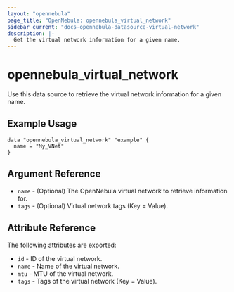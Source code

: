 ```yaml
---
layout: "opennebula"
page_title: "OpenNebula: opennebula_virtual_network"
sidebar_current: "docs-opennebula-datasource-virtual-network"
description: |-
  Get the virtual network information for a given name.
---
```


# opennebula_virtual_network

Use this data source to retrieve the virtual network information for a given name.

## Example Usage

```hcl
data "opennebula_virtual_network" "example" {
  name = "My_VNet"
}
```

## Argument Reference

* `name` - (Optional) The OpenNebula virtual network to retrieve information for.
* `tags` - (Optional) Virtual network tags (Key = Value).

## Attribute Reference

The following attributes are exported:

* `id` - ID of the virtual network.
* `name` - Name of the virtual network.
* `mtu` - MTU of the virtual network.
* `tags` - Tags of the virtual network (Key = Value).
